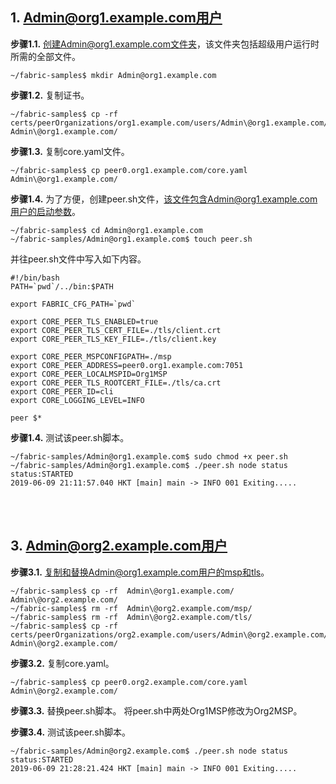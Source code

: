 ## 1. Admin@org1.example.com用户

**步骤1.1.** 创建Admin@org1.example.com文件夹，该文件夹包括超级用户运行时所需的全部文件。

```shell
~/fabric-samples$ mkdir Admin@org1.example.com
```


**步骤1.2.** 复制证书。
```shell
~/fabric-samples$ cp -rf certs/peerOrganizations/org1.example.com/users/Admin\@org1.example.com/* Admin\@org1.example.com/
```

**步骤1.3.** 复制core.yaml文件。
```shell
~/fabric-samples$ cp peer0.org1.example.com/core.yaml  Admin\@org1.example.com/
```

**步骤1.4.** 为了方便，创建peer.sh文件，该文件包含Admin@org1.example.com用户的启动参数。
```shell
~/fabric-samples$ cd Admin@org1.example.com
~/fabric-samples/Admin@org1.example.com$ touch peer.sh
```

并往peer.sh文件中写入如下内容。

```shell
#!/bin/bash
PATH=`pwd`/../bin:$PATH

export FABRIC_CFG_PATH=`pwd`

export CORE_PEER_TLS_ENABLED=true
export CORE_PEER_TLS_CERT_FILE=./tls/client.crt
export CORE_PEER_TLS_KEY_FILE=./tls/client.key

export CORE_PEER_MSPCONFIGPATH=./msp
export CORE_PEER_ADDRESS=peer0.org1.example.com:7051
export CORE_PEER_LOCALMSPID=Org1MSP
export CORE_PEER_TLS_ROOTCERT_FILE=./tls/ca.crt
export CORE_PEER_ID=cli
export CORE_LOGGING_LEVEL=INFO

peer $*
```

**步骤1.4.** 测试该peer.sh脚本。
```shell
~/fabric-samples/Admin@org1.example.com$ sudo chmod +x peer.sh
~/fabric-samples/Admin@org1.example.com$ ./peer.sh node status
status:STARTED 
2019-06-09 21:11:57.040 HKT [main] main -> INFO 001 Exiting.....
```

<br />
<br />

## 3. Admin@org2.example.com用户

**步骤3.1.** 复制和替换Admin@org1.example.com用户的msp和tls。
```shell
~/fabric-samples$ cp -rf  Admin\@org1.example.com/ Admin\@org2.example.com/
~/fabric-samples$ rm -rf  Admin\@org2.example.com/msp/
~/fabric-samples$ rm -rf  Admin\@org2.example.com/tls/
~/fabric-samples$ cp -rf certs/peerOrganizations/org2.example.com/users/Admin\@org2.example.com/* Admin\@org2.example.com/
```

**步骤3.2.** 复制core.yaml。
```shell
~/fabric-samples$ cp peer0.org2.example.com/core.yaml Admin\@org2.example.com/
```

**步骤3.3.** 替换peer.sh脚本。
将peer.sh中两处Org1MSP修改为Org2MSP。

**步骤3.4.** 测试该peer.sh脚本。
```shell
~/fabric-samples/Admin@org2.example.com$ ./peer.sh node status
status:STARTED 
2019-06-09 21:28:21.424 HKT [main] main -> INFO 001 Exiting.....
```


